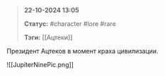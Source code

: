 > **22-10-2024 13:05**
> 
> **Статус:** #character #lore #rare 
> 
> **Тэги:**  [[Ацтеки]]

Президент Ацтеков в момент краха цивилизации. 

![[JupiterNinePic.png]]

